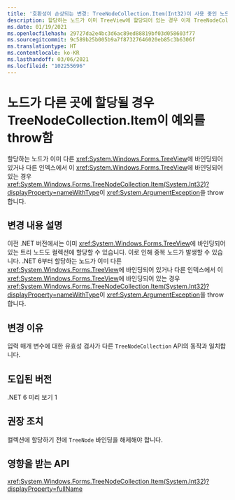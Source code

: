 ```yaml
---
title: '호환성이 손상되는 변경: TreeNodeCollection.Item(Int32)이 사용 중인 노드에 대해 ArgumentException을 throw합니다.'
description: 할당하는 노드가 이미 TreeView에 할당되어 있는 경우 이제 TreeNodeCollection.Item(Int32)에서 ArgumentException을 throw하는 .NET 6의 호환성이 손상되는 변경에 관해 알아봅니다.
ms.date: 01/19/2021
ms.openlocfilehash: 29727da2e4bc3d6ac89ed88819bf03d058603f77
ms.sourcegitcommit: 9c589b25b005b9a7f87327646020eb85c3b6306f
ms.translationtype: HT
ms.contentlocale: ko-KR
ms.lasthandoff: 03/06/2021
ms.locfileid: "102255696"
---
```

# <a name="treenodecollectionitem-throws-exception-if-node-is-assigned-elsewhere"></a>노드가 다른 곳에 할당될 경우 TreeNodeCollection.Item이 예외를 throw함

할당하는 노드가 이미 다른 <xref:System.Windows.Forms.TreeView>에 바인딩되어 있거나 다른 인덱스에서 이 <xref:System.Windows.Forms.TreeView>에 바인딩되어 있는 경우 <xref:System.Windows.Forms.TreeNodeCollection.Item(System.Int32)?displayProperty=nameWithType>이 <xref:System.ArgumentException>을 throw합니다.

## <a name="change-description"></a>변경 내용 설명

이전 .NET 버전에서는 이미 <xref:System.Windows.Forms.TreeView>에 바인딩되어 있는 트리 노드도 컬렉션에 할당할 수 있습니다. 이로 인해 중복 노드가 발생할 수 있습니다. .NET 6부터 할당하는 노드가 이미 다른 <xref:System.Windows.Forms.TreeView>에 바인딩되어 있거나 다른 인덱스에서 이 <xref:System.Windows.Forms.TreeView>에 바인딩되어 있는 경우 <xref:System.Windows.Forms.TreeNodeCollection.Item(System.Int32)?displayProperty=nameWithType>이 <xref:System.ArgumentException>을 throw합니다.

## <a name="reason-for-change"></a>변경 이유

입력 매개 변수에 대한 유효성 검사가 다른 `TreeNodeCollection` API의 동작과 일치합니다.

## <a name="version-introduced"></a>도입된 버전

.NET 6 미리 보기 1

## <a name="recommended-action"></a>권장 조치

컬렉션에 할당하기 전에 `TreeNode` 바인딩을 해제해야 합니다.

## <a name="affected-apis"></a>영향을 받는 API

<xref:System.Windows.Forms.TreeNodeCollection.Item(System.Int32)?displayProperty=fullName>

<!--

### Affected APIs

- `P:System.Windows.Forms.TreeNodeCollection.Item(System.Int32)`

### Category

Windows Forms

-->
